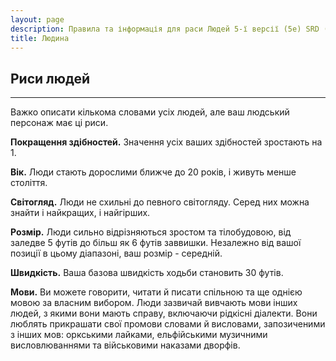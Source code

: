 ```yaml
---
layout: page
description: Правила та інформація для раси Людей 5-ї версії (5e) SRD (Довідник із документації системи).
title: Людина
---
```


## Риси людей
- - -
Важко описати кількома словами усіх людей, але ваш людський персонаж має ці риси.

**Покращення здібностей.** Значення усіх ваших здібностей зростають на 1.

**Вік.** Люди стають дорослими ближче до 20 років, і живуть менше століття.

**Світогляд.** Люди не схильні до певного світогляду. Серед них можна знайти і найкращих, і найгірших.

**Розмір.** Люди сильно відрізняються зростом та тілобудовою, від заледве 5 футів до більш як 6 футів заввишки. Незалежно від вашої позиції в цьому діапазоні, ваш розмір - середній.

**Швидкість.** Ваша базова швидкість ходьби становить 30 футів.

**Мови.** Ви можете говорити, читати й писати спільною та ще однією мовою за власним вибором. Люди зазвичай вивчають мови інших людей, з якими вони мають справу, включаючи рідкісні діалекти. Вони люблять прикрашати свої промови словами й висловами, запозиченими з інших мов: оркськими лайками, ельфійськими музичними висловлюваннями та військовими наказами дворфів.
